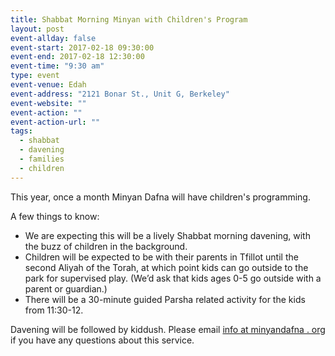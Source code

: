 ```yaml
---
title: Shabbat Morning Minyan with Children's Program
layout: post
event-allday: false
event-start: 2017-02-18 09:30:00
event-end: 2017-02-18 12:30:00
event-time: "9:30 am"
type: event
event-venue: Edah
event-address: "2121 Bonar St., Unit G, Berkeley"
event-website: ""
event-action: ""
event-action-url: ""
tags:
  - shabbat
  - davening
  - families
  - children
---
```


This year, once a month Minyan Dafna will have children's programming.

A few things to know:

  - We are expecting this will be a lively Shabbat morning davening, with the buzz of children in the background.
  - Children will be expected to be with their parents in Tfillot until the second Aliyah of the Torah, at which point kids can go outside to the park for supervised play. (We’d ask that kids ages 0-5 go outside with a parent or guardian.)
  - There will be a 30-minute guided Parsha related activity for the kids from 11:30-12.

Davening will be followed by kiddush. Please email [info at minyandafna . org](mailto:info@minyandafna.org) if you have any questions about this service.